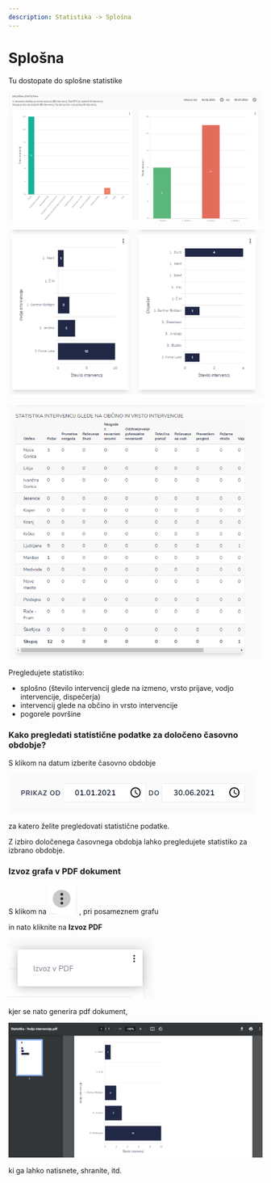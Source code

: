 ```yaml
---
description: Statistika -> Splošna
---
```


# Splošna

Tu dostopate do splošne statistike

![](../.gitbook/assets/Statistika_1_splosna_pogled.PNG)

![](../.gitbook/assets/Statistika_1_splosna_pogled1.PNG)

![](../.gitbook/assets/Statistika_1_splosna_pogled2.PNG)

Pregledujete statistiko:

* splošno (število intervencij glede na izmeno, vrsto prijave, vodjo intervencije, dispečerja)
* intervencij glede na občino in vrsto intervencije
* pogorele površine



### Kako pregledati statistične podatke za določeno časovno obdobje?

S klikom na datum izberite časovno obdobje

<div align="left"><img src="../.gitbook/assets/mesec_mesec_ikona.PNG" alt=""></div>

za katero želite pregledovati statistične podatke.

Z izbiro določenega časovnega obdobja lahko pregledujete statistiko za izbrano obdobje.



### Izvoz grafa v PDF dokument

S klikom na <img src="../.gitbook/assets/pike_ikona.PNG" alt="" data-size="original"> , pri posameznem grafu

in nato kliknite na  **Izvoz PDF**

&#x20;<img src="../.gitbook/assets/icon_izvoz_6 (1).PNG" alt="" data-size="original">&#x20;

kjer se nato generira pdf dokument,

![](../.gitbook/assets/Statistika_1_splosna_izvoz_pdf_pogled.PNG)

ki ga lahko natisnete, shranite, itd.
